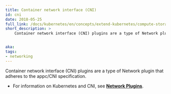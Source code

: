 ```yaml
---
title: Container network interface (CNI)
id: cni
date: 2018-05-25
full_link: /docs/kubernetes/en/concepts/extend-kubernetes/compute-storage-net/network-plugins/
short_description: >
    Container network interface (CNI) plugins are a type of Network plugin that adheres to the appc/CNI specification.


aka: 
tags:
- networking 
---
```

 Container network interface (CNI) plugins are a type of Network plugin that adheres to the appc/CNI specification.

<!--more-->

* For information on Kubernetes and CNI, see [**Network Plugins**](/docs/kubernetes/en/concepts/extend-kubernetes/compute-storage-net/network-plugins/).
